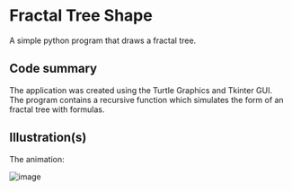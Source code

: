 # Fractal Tree Shape

A simple python program that draws a fractal tree.

## Code summary
The application was created using the Turtle Graphics and Tkinter GUI. <br/>
The program contains a recursive function which simulates the form of an fractal tree with formulas. <br/>


## Illustration(s)

The animation:

![image](https://github.com/Rares8921/Projects/blob/master/2020/Python/Fractal%20Tree%20Drawing/Fractal%20Tree.gif?raw=true)
